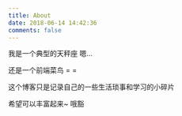```yaml
---
title: About
date: 2018-06-14 14:42:36
comments: false
---
```





我是一个典型的天秤座 嗯...

还是一个前端菜鸟 = =

这个博客只是记录自己的一些生活琐事和学习的小碎片

希望可以丰富起来~ 哦豁
